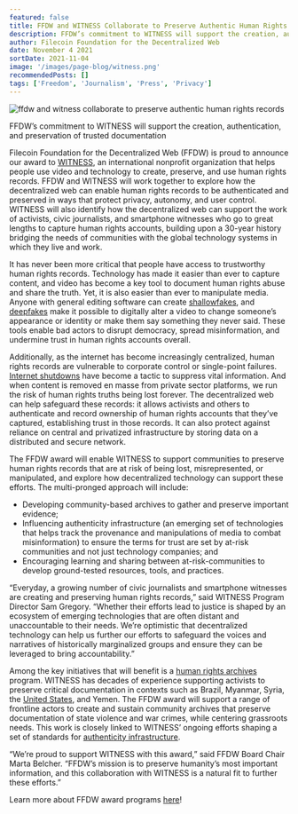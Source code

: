 ```yaml
---
featured: false
title: FFDW and WITNESS Collaborate to Preserve Authentic Human Rights Records
description: FFDW’s commitment to WITNESS will support the creation, authentication, and preservation of trusted documentation
author: Filecoin Foundation for the Decentralized Web
date: November 4 2021
sortDate: 2021-11-04
image: '/images/page-blog/witness.png'
recommendedPosts: []
tags: ['Freedom', 'Journalism', 'Press', 'Privacy']
---
```


![ffdw and witness collaborate to preserve authentic human rights records](/images/page-blog/ffdw-and-witness-collaborate-to-preserve-authentic-human-rights-records.png)

FFDW’s commitment to WITNESS will support the creation, authentication, and preservation of trusted documentation

Filecoin Foundation for the Decentralized Web (FFDW) is proud to announce our award to [WITNESS](https://www.witness.org/), an international nonprofit organization that helps people use video and technology to create, preserve, and use human rights records. FFDW and WITNESS will work together to explore how the decentralized web can enable human rights records to be authenticated and preserved in ways that protect privacy, autonomy, and user control. WITNESS will also identify how the decentralized web can support the work of activists, civic journalists, and smartphone witnesses who go to great lengths to capture human rights accounts, building upon a 30-year history bridging the needs of communities with the global technology systems in which they live and work.

It has never been more critical that people have access to trustworthy human rights records. Technology has made it easier than ever to capture content, and video has become a key tool to document human rights abuse and share the truth. Yet, it is also easier than ever to manipulate media. Anyone with general editing software can create [shallowfakes](https://www.technologyreview.com/2019/03/25/136460/deepfakes-shallowfakes-human-rights/), and [deepfakes](https://lab.witness.org/projects/synthetic-media-and-deep-fakes/) make it possible to digitally alter a video to change someone’s appearance or identity or make them say something they never said. These tools enable bad actors to disrupt democracy, spread misinformation, and undermine trust in human rights accounts overall.

Additionally, as the internet has become increasingly centralized, human rights records are vulnerable to corporate control or single-point failures. [Internet shutdowns](https://blog.witness.org/2021/09/eyes-on-internet-shutdowns/) have become a tactic to suppress vital information. And when content is removed en masse from private sector platforms, we run the risk of human rights truths being lost forever. The decentralized web can help safeguard these records: it allows activists and others to authenticate and record ownership of human rights accounts that they’ve captured, establishing trust in those records. It can also protect against reliance on central and privatized infrastructure by storing data on a distributed and secure network.

The FFDW award will enable WITNESS to support communities to preserve human rights records that are at risk of being lost, misrepresented, or manipulated, and explore how decentralized technology can support these efforts. The multi-pronged approach will include:

- Developing community-based archives to gather and preserve important evidence;
- Influencing authenticity infrastructure (an emerging set of technologies that helps track the provenance and manipulations of media to combat misinformation) to ensure the terms for trust are set by at-risk communities and not just technology companies; and
- Encouraging learning and sharing between at-risk-communities to develop ground-tested resources, tools, and practices.

“Everyday, a growing number of civic journalists and smartphone witnesses are creating and preserving human rights records,” said WITNESS Program Director Sam Gregory. “Whether their efforts lead to justice is shaped by an ecosystem of emerging technologies that are often distant and unaccountable to their needs. We’re optimistic that decentralized technology can help us further our efforts to safeguard the voices and narratives of historically marginalized groups and ensure they can be leveraged to bring accountability.”

Among the key initiatives that will benefit is a [human rights archives](https://archiving.witness.org/) program. WITNESS has decades of experience supporting activists to preserve critical documentation in contexts such as Brazil, Myanmar, Syria, the [United States](https://lab.witness.org/berkeley-copwatch-database/), and Yemen. The FFDW award will support a range of frontline actors to create and sustain community archives that preserve documentation of state violence and war crimes, while centering grassroots needs. This work is closely linked to WITNESS’ ongoing efforts shaping a set of standards for [authenticity infrastructure](https://blog.witness.org/2020/05/authenticity-infrastructure/).

“We’re proud to support WITNESS with this award,” said FFDW Board Chair Marta Belcher. “FFDW’s mission is to preserve humanity’s most important information, and this collaboration with WITNESS is a natural fit to further these efforts.”

Learn more about FFDW award programs [here](/awards)!
